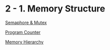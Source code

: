 # 2 - 1. Memory Structure

[Semaphore & Mutex](Memory_Structure/Semaphore&Mutex.md)

[Program Counter](Memory_Structure/Program_Counter.md)

[Memory Hierarchy](Memory_Structure/Memory_Hierarchy.md)